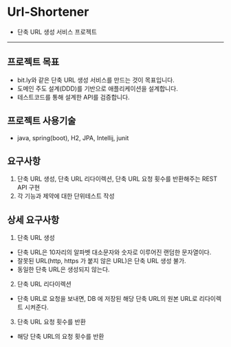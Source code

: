 # Url-Shortener
- 단축 URL 생성 서비스 프로젝트
---
프로젝트 목표
---
- bit.ly와 같은 단축 URL 생성 서비스를 만드는 것이 목표입니다.
- 도메인 주도 설계(DDD)를 기반으로 애플리케이션을 설계합니다.
- 테스트코드를 통해 설계한 API를 검증합니다.

프로젝트 사용기술
---
- java, spring(boot), H2, JPA, Intellij, junit

요구사항
---
1. 단축 URL 생성, 단축 URL 리다이렉션, 단축 URL 요청 횟수를 반환해주는 REST API 구현
2. 각 기능과 제약에 대한 단위테스트 작성

상세 요구사항
---
1. 단축 URL 생성
  - 단축 URL은 10자리의 알파벳 대소문자와 숫자로 이루어진 랜덤한 문자열이다. 
  - 잘못된 URL(http, https 가 붙지 않은 URL)은 단축 URL 생성 불가.
  - 동일한 단축 URL은 생성되지 않는다.

2. 단축 URL 리다이렉션
  - 단축 URL로 요청을 보내면, DB 에 저장된 해당 단축 URL의 원본 URL로 리다이렉트 시켜준다.

3. 단축 URL 요청 횟수를 반환
  - 해당 단축 URL의 요청 횟수를 반환

